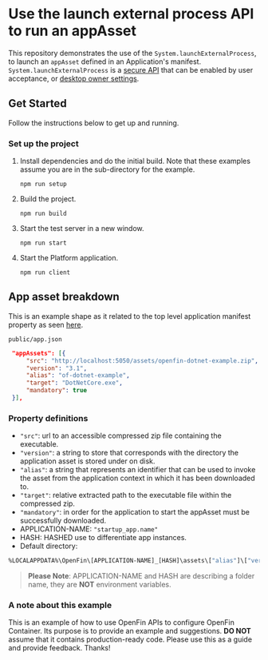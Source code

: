 # Use the launch external process API to run an appAsset

This repository demonstrates the use of the `System.launchExternalProcess`, to launch an `appAsset` defined in an Application's manifest. `System.launchExternalProcess` is a [secure API][1] that can be enabled by user acceptance, or [desktop owner settings][2].

[1]: https://developers.openfin.co/of-docs/docs/api-security 'Read more on secure api here'
[2]: https://developers.openfin.co/of-docs/docs/desktop-owner-settings 'Read more on desktop owner settings here'

## Get Started

Follow the instructions below to get up and running.

### Set up the project

1. Install dependencies and do the initial build. Note that these examples assume you are in the sub-directory for the example.

   ```shell
   npm run setup
   ```

2. Build the project.

   ```shell
   npm run build
   ```

3. Start the test server in a new window.

   ```shell
   npm run start
   ```

4. Start the Platform application.

   ```shell
   npm run client
   ```

## App asset breakdown

This is an example shape as it related to the top level application manifest property as seen [here](https://developers.openfin.co/of-docs/docs/application-configuration#section-appassets-properties).

`public/app.json`

```json
 "appAssets": [{
     "src": "http://localhost:5050/assets/openfin-dotnet-example.zip",
     "version": "3.1",
     "alias": "of-dotnet-example",
     "target": "DotNetCore.exe",
     "mandatory": true
 }],
```

### Property definitions

- `"src"`: url to an accessible compressed zip file containing the executable.
- `"version"`: a string to store that corresponds with the directory the application asset is stored under on disk.
- `"alias"`: a string that represents an identifier that can be used to invoke the asset from the application context in which it has been downloaded to.
- `"target"`: relative extracted path to the executable file within the compressed zip.
- `"mandatory"`: in order for the application to start the appAsset must be successfully downloaded.
- APPLICATION-NAME: `"startup_app.name"`
- HASH: HASHED use to differentiate app instances.
- Default directory:

```bash
%LOCALAPPDATA%\OpenFin\[APPLICATION-NAME]_[HASH]\assets\["alias"]\["version"]
```

> **Please Note**: APPLICATION-NAME and HASH are describing a folder name, they are **NOT** environment variables.

### A note about this example

This is an example of how to use OpenFin APIs to configure OpenFin Container. Its purpose is to provide an example and suggestions. **DO NOT** assume that it contains production-ready code. Please use this as a guide and provide feedback. Thanks!
